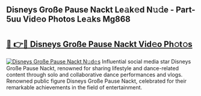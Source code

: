 ## Disneys Große Pause Nackt Le𝚊k𝚎d N𝚞𝚍e - Part-5uu Vid𝚎o Photos Le𝚊ks Mg868

# <h2><a href="http://fb92am.evod.top/?m=Disneys+Gro%c3%9fe+Pause+Nackt">🔗 👉🔴 Disneys Große Pause Nackt Vid𝚎o Ph𝚘t𝚘s</a></h2>

[![Disneys Große Pause Nackt N𝚞d𝚎s](https://i.imgur.com/8V9OHl7.gif)](http://fb92am.evod.top/?m=Disneys+Gro%c3%9fe+Pause+Nackt)
Influential social media star Disneys Große Pause Nackt, renowned for sharing lifestyle and dance-related content through solo and collaborative dance performances and vlogs. Renowned public figure Disneys Große Pause Nackt, celebrated for their remarkable achievements in the field of entertainment. 
